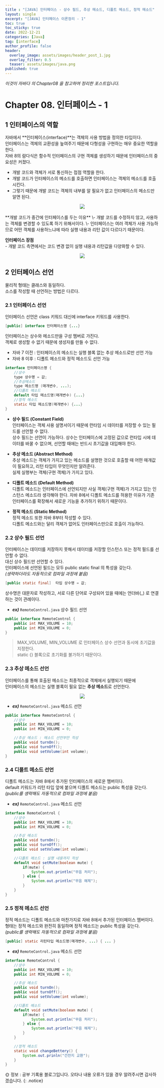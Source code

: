 ```yaml
---
title : "[JAVA] 인터페이스 - 상수 필드, 추상 메소드, 디폴트 메소드, 정적 메소드"
layout: single
excerpt: "[JAVA] 인터페이스 이론정리 - 1"
toc: true
toc_sticky: true
date: 2022-12-21
categories: [Java]
tag: [interface]
author_profile: false
header:
  overlay_image: assets/images/header_post_1.jpg
  overlay_filter: 0.5 
  teaser: assets/images/java.png
published: true
---
```


*<i class="fa fa-info-circle" aria-hidden="true"></i> 이것이 자바다 의 Chapter08 을 참고하여 정리한 포스트입니다.*

# Chapter 08. 인터페이스 - 1

## 1 인터페이스의 역할  
자바에서 **인터페이스(interface)**는 객체의 사용 방법을 정의한 타입이다.  
인터페이스는 객체의 교환성을 높여주기 때문에 다형성을 구현하는 매우 중요한 역할을 한다.  
자바 8의 람다식은 함수적 인터페이스의 구현 객체를 생성하기 때문에 인터페이스의 중요성은 커졌다.  

- 개발 코드와 객체가 서로 통신하는 접점 역할을 한다.  
- 개발 코드가 인터페이스의 메소드를 호출하면 인터페이스는 객체의 메소드를 호출시킨다.  
- 그렇기 때문에 개발 코드는 객체의 내부를 알 필요가 없고 인터페이스의 메소드만 알면 된다.  
<center><img src="/images/java_interface/java_interface.png"></center>
<br>
**개발 코드가 중간에 인터페이스를 두는 이유**   
\- 개발 코드를 수정하지 않고, 사용하는 객체를 변경할 수 있도록 하기 위해서이다.  
\- 인터페이스는 여러 객체가 사용 가능하므로 어떤 객체를 사용하느냐에 따라 실행 내용과 리턴 값이 다르다기 때문이다.  

**인터페이스 장점**   
\- 개발 코드 측면에서는 코드 변경 없이 실행 내용과 리턴값을 다양화할 수 있다.  

<center><img src="/images/java_interface/java_interface_1.png"></center>

## 2 인터페이스 선언  
물리적 형태는 클래스와 동일하다.  
소스를 작성할 때 선언하는 방법은 다르다.  

### 2.1 인터페이스 선언  
인터페이스 선언은 class 키워드 대신에 interface 키워드를 사용한다.  
```java
[public] interface 인터페이스명 {...}
```  
인터페이스는 상수와 메소드만을 구성 멤버로 가진다.  
객체로 생성할 수 없기 때문에 생성자를 만들 수 없다.  

- 자바 7 이전 : 인터페이스의 메소드는 실행 블록 없는 추상 메소드로만 선언 가능  
- 자바 8 이후 : 디폴트 메소드와 정적 메소드도 선언 가능

```java
interface 인터페이스명 {
    //상수
    type 상수명 = 값;
    //추상메소드
    type 메소드명 (매개변수, ...);
    //디폴트 메소드
    default 타입 메소드명(매개변수) {...}
    //정적 메소드
    static 타입 메소드명(매개변수) {...}
}
```
- **상수 필드 (Constant Field)**  
인터페이스는 객체 사용 설명서이기 때문에 런타임 시 데이터를 저장할 수 있는 필드를 선언할 수 없다.  
상수 필드는 선언이 가능하다. 상수는 인터페이스에 고정된 값으로 런타입 시에 데이터를 바꿀 수 없으며, 선언할 때에는 반드시 초기값을 대입해야 한다.  

- **추상 메소드 (Abstract Method)**  
추상 메소드는 객체가 가지고 있는 메소드를 설명한 것으로 호출할 때 어떤 매개값이 필요하고, 리턴 타입이 무엇인지만 알려준다.  
실제 실행부는 객체(구현 객체)가 가지고 있다.  

- **디폴트 메소드 (Default Method)**  
디폴트 메소드는 인터페이스에 선언되지만 사실 객체(구현 객체)가 가지고 있는 인스턴스 메소드라 생각해야 한다. 자바 8에서 디폴트 메소드를 허용한 이유가 기존 인터페이스를 확장해서 새로운 기능을 추가하기 위하기 때문이다.

- **정적 메소드 (Static Method)**  
정적 메소드 또한 자바 8부터 작성할 수 있다.  
디폴트 메소드와는 달리 객체가 없어도 인터페이스만으로 호출이 가능하다.  

### 2.2 상수 필드 선언  
인터페이스는 데이터를 저장하지 못해서 데이터를 저장할 인스턴스 또는 정적 필드를 선언할 수 없다.  
대신 상수 필드만 선언할 수 있다.  
인터페이스에 선언된 필드는 모두 public static final 의 특성을 갖는다.  
*(생략하더라도 자동적으로 컴파일 과정에 붙음)*

```java
[public static final]  타입 상수명 = 값;
```
상수명은 대문자로 작성하고, 서로 다른 단어로 구성되어 있을 때에는 언더바(_) 로 연결하는 것이 관례이다.  

- ***ex)*** `RemoteControl.java` 상수 필드 선언
```java
public interface RemoteControl {
    public int MAX_VOLUME = 10;
    public int MIN_VOLUME = 0;
}
```
> MAX_VOLUME, MIN_VOLUME 로 인터페이스 상수 선언과 동시에 초기값을 지정한다.  
static {} 블록으로 초기화를 불가하기 때문이다.

### 2.3 추상 메소드 선언  
인터페이스를 통해 호출된 메소드는 최종적으로 객체에서 실행되기 때문에  
인터페이스의 메소드는 실행 블록이 필요 없는 **추상 메소드**로 선언한다.  

<center><img src="/images/java_interface/java_interface_2.png"></center>

- ***ex)*** `RemoteControl.java` 메소드 선언
```java
public interface RemoteControl {
    //상수
    public int MAX_VOLUME = 10;
    public int MIN_VOLUME = 0;

    //추상 메소드 : 메소드 선언부만 작성
    public void turnOn();
    public void turnOff();
    public void setVolume(int volume);
}
```
### 2.4 디폴트 메소드 선언  
디폴트 메소드는 자바 8에서 추가된 인터페이스의 새로운 멤버이다.  
default 키워드가 리턴 타입 앞에 붙으며 디폴트 메소드는 public 특성을 갖는다.  
*(public를 생략해도 자동적으로 컴파일 과정에 붙음)*  
- ***ex)*** `RemoteControl.java` 메소드 선언
```java
interface RemoteControl {
    //상수
    public int MAX_VOLUME = 10;
    public int MIN_VOLUME = 0;

    //추상 메소드 
    public void turnOn();
    public void turnOff();
    public void setVolume(int volume);

    //디폴트 메소드 : 실행 내용까지 작성
    default void setMute(boolean mute) {
        if(mute) {
            System.out.println("무음 처리");
        } else {
            System.out.println("무음 해제");
        }
    }
}
```

### 2.5 정적 메소드 선언  
정적 메소드는 디폴트 메소드와 마찬가지로 자바 8애서 추가된 인터페이스 멤버이다.  
형태는 정적 메소드와 완전히 동일하며 정적 메소드는 public 특성을 갖는다.  
*(public를 생략해도 자동적으로 컴파일 과정에 붙음)*  
```java
[public] static 리턴타입 메소드명(매개변수, ...) { ... }
```
- ***ex)*** `RemoteControl.java` 메소드 선언
```java
interface RemoteControl {
    //상수
    public int MAX_VOLUME = 10;
    public int MIN_VOLUME = 0;

    //추상 메소드 
    public void turnOn();
    public void turnOff();
    public void setVolume(int volume);

    //디폴트 메소드
    default void setMute(boolean mute) {
        if(mute) {
            System.out.println("무음 처리");
        } else {
            System.out.println("무음 해제");
        }
    }

    //정적 메소드
    static void changeBettery() {
        System.out.prinln("건전지 교환");
    }
}
```


🌞 정보 : 공부 기록용 블로그입니다. 오타나 내용 오류가 있을 경우 알려주시면 감사하겠습니다.
{: .notice}
